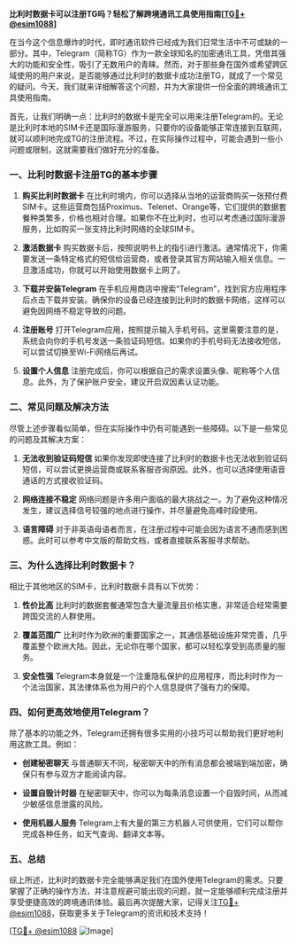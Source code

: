 **比利时数据卡可以注册TG吗？轻松了解跨境通讯工具使用指南[[TG💪+ @esim1088](https://t.me/s/esim1088)]**

在当今这个信息爆炸的时代，即时通讯软件已经成为我们日常生活中不可或缺的一部分。其中，Telegram（简称TG）作为一款全球知名的加密通讯工具，凭借其强大的功能和安全性，吸引了无数用户的青睐。然而，对于那些身在国外或希望跨区域使用的用户来说，是否能够通过比利时的数据卡成功注册TG，就成了一个常见的疑问。今天，我们就来详细解答这个问题，并为大家提供一份全面的跨境通讯工具使用指南。

首先，让我们明确一点：比利时的数据卡是完全可以用来注册Telegram的。无论是比利时本地的SIM卡还是国际漫游服务，只要你的设备能够正常连接到互联网，就可以顺利地完成TG的注册流程。不过，在实际操作过程中，可能会遇到一些小问题或限制，这就需要我们做好充分的准备。

### **一、比利时数据卡注册TG的基本步骤**

1. **购买比利时数据卡**
   在比利时境内，你可以选择从当地的运营商购买一张预付费SIM卡。这些运营商包括Proximus、Telenet、Orange等，它们提供的数据套餐种类繁多，价格也相对合理。如果你不在比利时，也可以考虑通过国际漫游服务，比如购买一张支持比利时网络的全球SIM卡。

2. **激活数据卡**
   购买数据卡后，按照说明书上的指引进行激活。通常情况下，你需要发送一条特定格式的短信给运营商，或者登录其官方网站输入相关信息。一旦激活成功，你就可以开始使用数据卡上网了。

3. **下载并安装Telegram**
   在手机应用商店中搜索“Telegram”，找到官方应用程序后点击下载并安装。确保你的设备已经连接到比利时的数据卡网络，这样可以避免因网络不稳定导致的问题。

4. **注册账号**
   打开Telegram应用，按照提示输入手机号码。这里需要注意的是，系统会向你的手机号发送一条验证码短信。如果你的手机号码无法接收短信，可以尝试切换至Wi-Fi网络后再试。

5. **设置个人信息**
   注册完成后，你可以根据自己的需求设置头像、昵称等个人信息。此外，为了保护账户安全，建议开启双因素认证功能。

### **二、常见问题及解决方法**

尽管上述步骤看似简单，但在实际操作中仍有可能遇到一些障碍。以下是一些常见的问题及其解决方案：

1. **无法收到验证码短信**
   如果你发现即使连接了比利时的数据卡也无法收到验证码短信，可以尝试更换运营商或联系客服咨询原因。此外，也可以选择使用语音通话的方式接收验证码。

2. **网络连接不稳定**
   网络问题是许多用户面临的最大挑战之一。为了避免这种情况发生，建议选择信号较强的地点进行操作，并尽量避免高峰时段使用。

3. **语言障碍**
   对于非英语母语者而言，在注册过程中可能会因为语言不通而感到困惑。此时可以参考中文版的帮助文档，或者直接联系客服寻求帮助。

### **三、为什么选择比利时数据卡？**

相比于其他地区的SIM卡，比利时数据卡具有以下优势：

1. **性价比高**
   比利时的数据套餐通常包含大量流量且价格实惠，非常适合经常需要跨国交流的人群使用。

2. **覆盖范围广**
   比利时作为欧洲的重要国家之一，其通信基础设施非常完善，几乎覆盖整个欧洲大陆。因此，无论你在哪个国家，都可以轻松享受到高质量的服务。

3. **安全性强**
   Telegram本身就是一个注重隐私保护的应用程序，而比利时作为一个法治国家，其法律体系也为用户的个人信息提供了强有力的保障。

### **四、如何更高效地使用Telegram？**

除了基本的功能之外，Telegram还拥有很多实用的小技巧可以帮助我们更好地利用这款工具。例如：

- **创建秘密聊天**
  与普通聊天不同，秘密聊天中的所有消息都会被端到端加密，确保只有参与双方才能阅读内容。

- **设置自毁计时器**
  在秘密聊天中，你可以为每条消息设置一个自毁时间，从而减少敏感信息泄露的风险。

- **使用机器人服务**
  Telegram上有大量的第三方机器人可供使用，它们可以帮你完成各种任务，如天气查询、翻译文本等。

### **五、总结**

综上所述，比利时的数据卡完全能够满足我们在国外使用Telegram的需求。只要掌握了正确的操作方法，并注意规避可能出现的问题，就一定能够顺利完成注册并享受便捷高效的跨境通讯体验。最后再次提醒大家，记得关注[TG💪+ @esim1088](https://t.me/s/esim1088)，获取更多关于Telegram的资讯和技术支持！

[[TG💪+ @esim1088](https://t.me/s/esim1088) ![Image](https://i.postimg.cc/4NQfJmqS/Snipaste-2025-05-13-00-14-12.png)]